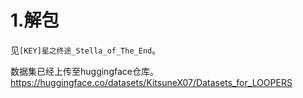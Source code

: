 # 1.解包

见``[KEY]星之终途_Stella_of_The_End``。<br>

数据集已经上传至huggingface仓库。<https://huggingface.co/datasets/KitsuneX07/Datasets_for_LOOPERS>